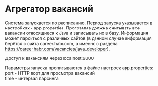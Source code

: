 # Агрегатор вакансий

Система запускается по расписанию. Период запуска указывается в настройках - app.properties. Программа должна считывать все вакансии относящиеся к Java и записывать их в базу. Информация может парситься с различных сайтов (в данном случае информация берётся с сайта career.habr.com, а именно с раздела https://career.habr.com/vacancies/java_developer).

Доступ к вакансиям через localhost:9000

Параметры запуска прописываются в файле настроек app.properties:  
port - HTTP порт для просмотра вакансий  
time - интервал парсинга
